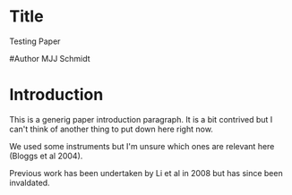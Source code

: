# Title
Testing Paper

#Author
MJJ Schmidt

# Introduction
This is a generig paper introduction paragraph. It is a bit contrived but I can't think of another thing to put down here right now.

We used some instruments but I'm unsure which ones are relevant here (Bloggs et al 2004).

Previous work has been undertaken by Li et al in 2008 but has since been invaldated.



